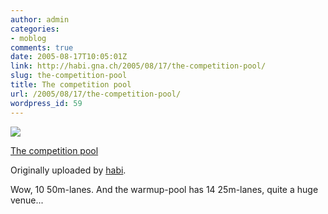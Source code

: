 ```yaml
---
author: admin
categories:
- moblog
comments: true
date: 2005-08-17T10:05:01Z
link: http://habi.gna.ch/2005/08/17/the-competition-pool/
slug: the-competition-pool
title: The competition pool
url: /2005/08/17/the-competition-pool/
wordpress_id: 59
---
```


[![](http://photos23.flickr.com/34774857_93eac644c6_m.jpg)](http://www.flickr.com/photos/habi/34774857/)
   

 
  [The competition pool](http://www.flickr.com/photos/habi/34774857/)
    

  Originally uploaded by [habi](http://www.flickr.com/people/habi/).
 



Wow, 10 50m-lanes. And the warmup-pool has 14 25m-lanes, quite a huge venue...
  

